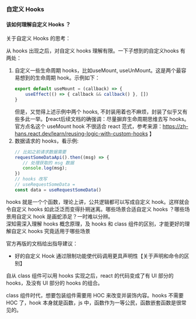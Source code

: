 ### 自定义 Hooks
#### 该如何理解自定义 Hooks ？
关于自定义 Hooks 的思考：

从 hooks 出现之后，对自定义 hooks 理解有限。一下子想到的自定义hooks 有两处：  
1. 自定义一些生命周期 hooks，比如useMount, useUnMount。这是两个最容易想到的生命周期 hook。示例如下：
    ````js
    export default useMount = (callback) => {
        useEffect(() => { callback && callback() }, [])
    }
    ````
    但是，又觉得上述示例中两个 hooks, 不封装用着也不麻烦，封装了似乎又有些多此一举。【react后续文档的确强调：尽量摒弃生命周期思维去写 hooks。官方点名这个 useMount hook 不很适合 react 范式，参考来源：https://zh-hans.react.dev/learn/reusing-logic-with-custom-hooks 】
2. 数据请求的 hooks，看示例:
    ````js
   // 比如之前请求数据需要
   requestSomeDataApi().then((msg) => {
       // 处理获取的 msg 数据
       console.log(msg);
   })
   // hooks 改写
   // useRequestSomeData = 
   const data = useRequestSomeData()
    ````

hooks 就是一个个函数，理论上讲，公共逻辑都可以写成自定义 hook。这样就会令自定义 hooks 如此泛泛而变得扑朔迷离。哪些场景合适自定义 hooks ？哪些场景用自定义 hook 是画蛇添足？一时难以分辨。  
深知需深入理解 hooks 概念原理，及 hooks 和 class 组件的区别，才能更好的理解自定义 hooks 究竟适用于哪些场景

官方再版的文档给出指导建议：
- 好的自定义 Hook 通过限制功能使代码调用更具声明性【关于声明和命令的区别】

自从 class 组件可以用 hooks 实现之后，react 的代码变成了有 UI 部分的 hooks，及没有 UI 部分的 hooks 的组合。

class 组件时代，想要包装组件需要用 HOC 来改变并装饰内容。hooks 不需要 HOC 了，hook 本身就是函数，js 中，函数作为一等公民，函数嵌套函数是很常见的。